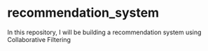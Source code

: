# recommendation_system
In this repository, I will be building a recommendation system using Collaborative Filtering
